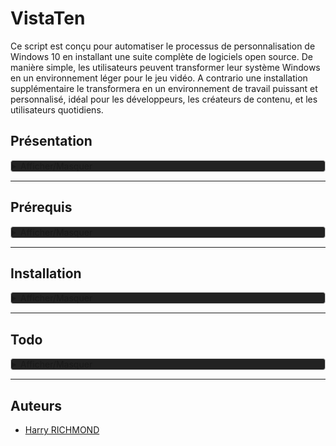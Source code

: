 
# VistaTen

Ce script est conçu pour automatiser le processus de personnalisation de Windows 10 en installant une suite complète de logiciels open source. De manière simple, les utilisateurs peuvent transformer leur système Windows en un environnement léger pour le jeu vidéo.
A contrario une installation supplémentaire le transformera en un environnement de travail puissant et personnalisé, idéal pour les développeurs, les créateurs de contenu, et les utilisateurs quotidiens.

## Présentation

<details style="background-color: #222222; border: 1px solid #ccc; border-radius: 4px;">
<summary>Afficher/Masquer</summary>

### Fonctionnalités

- **Installation Semi-Automatique** : Déployez votre environnement personnalisé avec le minimum d'intervention manuelle.
- **Suite Complète** : Le script inclut une suite minimale, idéal pour les joueurs de jeux-vidéos.
- **Suite Complète** : Le script inclut des logiciels pour le développement, la bureautique, le multimédia, et plus encore.
- **Open Source** : Tous (ou prou) les logiciels installés sont open source, garantissant transparence et respect de la vie privée.
- **Thème Préconfiguré** : Profitez d'un thème sobre et fonctionnel, conçu pour une expérience utilisateur optimale.

### Liste de logiciels

Une liste non exhaustive des logiciels inclus dans ce script :

- **Développement**: Codium, Git
- **Bureautique**: LibreOffice, Thunderbird
- **Multimédia**: GIMP, Kodi
- **Internet**: Floorp, FileZilla
- ...et beaucoup d'autres !

### Contributions

Les contributions sont les bienvenues ! Si vous avez des suggestions ou des améliorations, n'hésitez pas à soumettre une pull request ou à ouvrir une issue.

### License

Distribué sous la licence GPLv3. Voir `LICENSE` pour plus d'informations.
</details>

___

## Prérequis



<details style="background-color: #222222; border: 1px solid #ccc; border-radius: 4px;">
<summary>Afficher/Masquer</summary>

### Installer Windows 11

Vous avez besoin d'une installation fraîche de Windows 11 (à installer avant linux si vous voulez un dual boot).
Personnellement j'utilise Windows 11 Professionnel.

**N'INSTALLEZ PAS UNE VERSION N DE WINDOWS SI VOUS VOULEZ AVOIR LES CODECS PROPRIÉTAIRES, CAR SANS CES DERNIERS VOUS NE POURREZ LIRE LES VIDÉOS DANS LE NAVIGATEUR ETC**


#### Téléchargement

Télchargez l'iso depuis [le site de AtlasOS](https://docs.atlasos.net/getting-started/installation/#1-download-an-iso)
Choisir "Download Windows 11 24h2" et choisir la langue puis cliquez sur "submit"

Une fois téléchargé, mettre l'iso sur votre clef de ventoy et boot sur celle ci pour installer windows.

POUR MACHINE VIRTUELLE VIRTUALBOX
<details style="background-color: #222222; border: 1px solid #ccc; border-radius: 4px;">
<summary>Afficher/Masquer</summary>
Pensez à cocher `skip unatendeted`
</details>


une fois arrivé de connexion WIFI, **ne vous connectez pas sinon votre ordi sera lié automatiquement à un compte microsoft** pour des raisons de vie privée, je vous recommande de faire un compte local en bypassant l'obligation d'être connécté à internet pour installer window.  
Ouvrez un terminal avec `SHIFT + F10`, puis faites la commande suivante :

```powershell
oobe\BypassNRO
```

Juste après la dernière commande, il va relancer ce coup-ci vous pourrez passer outre la connexion.

Si ça marche pas, recommencez en coupant internet manuellement avec

```powershell
ipconfig /release
```

Et poursuivez l'installation de Windows.

### Drivers

Voilà, windows est bien installé, vous pouvez vous connecter au wifi ou au réseau, votre compte est bien en local.  

Attention à bien noter les étapes en notant quel matériel et quel driver vous installez, très utile en cas de soucis de driver

Sur la page `https://www.touslesdrivers.com/index.php?v_page=29`
Cliquez pour télécharger `Drivers_3.0.4.exe`
`Lancez Mes_Drivers_3.0.4.exe` et faites les installations de drivers
Installer et installer tous les drivers.

Faites les maj de windows update et de Microsoft Store

Ensuite, il faut valider avec `Win + X` puis `A`, tapez ensuite dans la fenêtre :

```powershell
irm https://get.activated.win | iex
```

Choisissez l'option `1`.
Si besoin allez dans `2` pour installer microsoft office.

POUR MACHINE VIRTUELLE VIRTUALBOX
<details style="background-color: #222222; border: 1px solid #ccc; border-radius: 4px;">
<summary>Afficher/Masquer</summary>
Une fois installé, allez sur `Aide A propos de virtualbox` pour voir la version, chez moi c'est `virtualbox 7.0.16`.

Donc en après avoir cherché [ici](https://download.virtualbox.org/virtualbox/), j'ai bien un `VBoxGuestAdditions_7.0.16.iso` dans `7.0.16`
Donc le lien est [https://download.virtualbox.org/virtualbox/7.0.16/VBoxGuestAdditions_7.0.16.iso](https://download.virtualbox.org/virtualbox/7.0.16/VBoxGuestAdditions_7.0.16.iso)

Le monter via "Prefiphérique/lecteurs optiques/choose a disk vile" et pointer "VBoxGuestAdditions_7.0.16.iso"

Faire l'installation, reboot, et on peut ejecter le cd après

Dans virtualbox, dans configuration/Général/avancé, activer bidirectionnel pour "presse papier partagé et pour "glisser dépooser"
</details>


### Installer AtlasOS

LA DOC :
https://docs.atlasos.net/getting-started/installation/

En gros c'est bon, vous pouvez aller sur [atlasos.net](https://atlasos.net/)


Cliquez sur `Get Started Now` et choisissez `I'm Following the guide, show me the downloads` en bas.  
Cliquer sur `ATLAS Playbook` pour le DL.  
Cliquer sur `AME Wizard` pour le DL

Aller dans les parametres de windows, puis "Windows Update", rechercher les màj, et les faire toute, y compris facultatices, jusqu'à ce qu'il n'y en ai plus du tout.  
Ouvrir le microsoft store pour tout Màj (dans le bouton latéral "telechargements").  
Penser à reboot et çà reverfier les màj de microsoft update et de microsoft store.  
Vérifiez une dernière fois que toutes les maj de windows sont faites.


Ensuite ouvrir `AME Wizard Beta.exe` depuis `AME Wizard Beta`.
Dans le repertoire `AtlasPlaybook_v0.4.1` glissez `AtlasPlaybook_v*.*.*.apbx` dans la fenetre de l'app `AME WIZARD`, puis suivez les instructions.

Poursuivez l'installation, choisissez waterfox comme navigateur. A la fin il va reboot de lui même.

### Dernier néttoyage de Windows

Au reboot, Atlas sera installé. Mais on va poursuivre un peu plus.

Ensuite faire :  
```powershell
& ([scriptblock]::Create((irm "https://debloat.raphi.re/")))
```

Choisissez l'option 1.

Ensuite il faut utiliser `O&O ShutUp10++` depuis [leur site](https://www.oo-software.com/en/shutup10).
Ensuite lancez le et dans `Actions` choisissez `Appliquer tous les paramètres recommendés` (il vous faudra le refaire à chaque màj de windows)  
Fermez `O&O ShutUp10++` et acceptez de redémarrer quand il vous le propose.
</details>

___

## Installation


<details style="background-color: #222222; border: 1px solid #ccc; border-radius: 4px;">
<summary>Afficher/Masquer</summary>

Téléchargez [la dernière version de VistaTen](https://github.com/RogerBytes/VistaTen/releases/latest).  
Décompressez l'archive.

### 1. Utilitaires  basiques

copiez `Outils` dans `C:\Program Files`  
Créez 4 dossier de téléchargement dans le dossier `Téléchargements` :  
- Téléchargements navigateur
- Téléchargements JD
- Téléchargements torrent
- Téléchargements ferdium

Dans `Installeurs` installez `nexus dock`, copiez `wsbackup.wbk` dans `C:\Users\Public\Documents\Winstep\Backup`  
et importez les réglages dans l' avant dernière fenêtre d'options (`CTRL` + `clic droit` et `Préférences`) avec le bouton `Restaurer` (il sera caché pour l'instant, c'est normal).  
Décompressez `FoxitPDFReader20232_L10N_Setup_Prom.7z.001` avec `nanazip` et installez `JDownloaderSetup.exe`, `FoxitPDFReader20232_L10N_Setup_Prom.exe` et `pCloud_Windows_3.11.17_x64.exe` 

Dans jdownloader faire l'importation des options : dans `Fichier` choisissez `Export/Import` et `Importez les paramètres` et choisissez `JD2-Dark-Theme.jd2backup`, pensez à corriger le chemin de téléchargements.

**En passant, ne déplacez le dossier utilisateur sur une autre partition, j'ai déjà voulu le faire dans l'espoir de fusionner mes dossier user entre mon système linux et mon système windows, ça va détruire tous les liens logiques de windows en rendre inutilisable de nombreuses applications**


### 2. Chocolatey

Infos depuis [cette page](https://chocolatey.org/install#individual)

`WIN+X` puis `A`, ça ouvre le PowerShell

On vérifie si  `Get-ExecutionPolicy` retourne "Unrestricted" sinon utiliser la commande `Set-ExecutionPolicy AllSigned` ou `Set-ExecutionPolicy Bypass -Scope Process`

Ensuite lancer l'installation avec :
```powershell
Set-ExecutionPolicy Bypass -Scope Process -Force; [System.Net.ServicePointManager]::SecurityProtocol = [System.Net.ServicePointManager]::SecurityProtocol -bor 3072; iex ((New-Object System.Net.WebClient).DownloadString('https://community.chocolatey.org/install.ps1'))
```

Lancez `install executer en tant qu'administrateur.bat` via `clic droit` et `executer en mode administrateur`


### 3. Winget



Dans le powershell en administrateur (`WIN` + `X` puis `A`), importez les pré réglages avec

```powershell
winget import -i "C:\Program Files\Outils\winget.json" --accept-package-agreements --accept-source-agreements
winget install --id 9WZDNCRDR0C2  --accept-package-agreements --accept-source-agreements
```

Le faire au moins 2x de suite pour être sûr d'avoir tout récupéré, en ce moment se relance seulement portmaster.

Facultatif, si vous voulez exporter votre propre liste d'app :

```powershell
winget export "C:\Program Files\Outils\winget.json"
```

(information) Commande pour lister les dépôts dans le terminal :

```batch
winget search | sort
```

#### Open Shell

Ouvrir open shell (il suffit de cliquer sur le menu de windows pour qu'il apparaisse), aller dans ses paramètres, activer `show all settings` et aller dans l'onglet `Main Menu`, dans la partie (la première) `All Programs style` cocher `Open Automatically`

Puis ok, fermer, allez dans
`C:\Program Files\Open-Shell\`

et supprimer 
ClassicExplorer64.dll
ClassicExplorer32.dll

Et lancez imageGlass depuis le menu et faite les confirmations du premier démarrage, mettez le par défaut quand demandé.

### 4. Lecteur PDF

Pour Foxit reader ouvrez-le, avec la commande

```batch
"C:\Program Files (x86)\Foxit Software\Foxit PDF Reader\FoxitPDFReader.exe"
Choisir "set as default pdf reader"
```

Aller dans "File/Preferences"
"Language" et cochez "Use system local language" puis "OK" et "Restart Now"
Aller dans Fichiers/Préférences
Dans "Accessibilité
Cocher "Remplacer les couleurs du document"
Cocher "Couleur personnalisé"
Mettre arrière-plan de page en noir
Mettre texte du document en blanc
Aller dans l'onglet "Général"
Tout en bas tout décocher dans l'encadré "Démarrage de l'application"
Cocher "Désactiver toutes les fonctionnalités qui exigent une connexion à internet"
Cliquer sur "OK" et quitter
Allez en haut à gauche, Fichier, Apparence, et choisir "sombre"

### 5. Cmder

Ouvrez Cmder, allez dans les options avec 'Win+Alt+P"

Allez dans "General>Confirm" et décochez le dernier de la liste (dans "miscellaneous") :
"Show '...brought ConEmu OnTop. Revert' confirmation box"

Cliquez sur "Save settings"

Redémmarez

après reboot faire une màj avec

```batch
clink update
```

Win+Alt+P et aller dans "General/Confirm"
et décochez en bas "Show`...brought ConEmu OnTop. Revert ?` confirmation box.

Ensuite
dans "General" aller à "Choose your startup task" et mettez
{PowerShell::PowerShell as Admin}

### 6. Icônes et souris

Allez dans
`C:\Program Files\Outils\icones\Souris theme la capitaine`
'Clic droit' sur "install.inf" et "Installer"
Ensuite clic droit sur le bureau et choisissez "personnaliser", puis dans "Thèmes" et
cliquez sur "Curseur de la souris"
Pointez le fichier "install.inf" se trouvant dans le dossier "souris"
Dans l'onglet "Pointeurs" choisissez dans "Modèles" le thème "Capitaine Cursors"
Dans l'onglet "Options du pointeur" décochez "Améliorer la précision du pointeur"
Profitez en pour régler la vitesse de votre souris si besoin (800 dps est bien en passant
si vous avez un logiciel tier)
Cliquez sur "Appliquer" et "OK"

`C:\Program Files\Outils\icones\7tsp GUI v0.6(2019).exe`
Cliquez sur "ajouter un pack" et dans
C:\Program Files\Outils\icones
Choisissez "7TSP Kora"
Ensuite cliquez sur "Démarrage" en bas à droite.
L'ordi redémmarre avec les nouvelles icones.

### 7. Menu démarrer

Et faites un backup de menu démarrer start menu

`C:\ProgramData\Microsoft\Windows\Start Menu`

`%USERPROFILE%\AppData\Roaming\Microsoft\Windows\Start Menu`
dans
`C:\Program Files\Outils\Backup Menu demarrer`

Ensuite pouvez nettoyer la liste des applications sans craintes dans les deux dossiers.

### 8. Fix pour regroupement auto de l'explorateur de fichiers

Téléchez ce [logiciel](https://lesferch.github.io/WinSetView/

Lancer "WinSetView-Setup.exe" et faire l'installation

Lance-le.

Il suffit de regarder la 1er partie "Global"
Le mettre sur "Détails", le par groupe est sur (Aucun), il suffit de cliquer sur le bouton "Soumettre", ça va régler la vue pour l'explorateur

Ca évite, dans l'explorateur, de faire à chaque dossier : 'clic droit'/Regrouper par/Aucun


### 9. Plugin son

déplacer ear trumpet aussi
Dans la barre du haut allez dans le sous menu masqué et remplacer l'icone du son par celle de ear trumpet


### 10. Derniers réglages du menu OpenShell




ENSUITE installer StartIsBack avec la commande

```powershell
winget install StartIsBack.StartAllBack --scope machine
```


Les options de StartAllBlack s'ouvrent (sinon les ouvrir depuis
C:\Program Files\StartAllBack et StartAllBackCfg.exe )

allez dans l'onglet "Démarrer" et décochez (tout en haut la 1ere options) "Utiliser le menu démarrer classique amélioré"

Faites les réglages de barre, à ajouter dans les modif dureadme VERFIER CE QUI SUIT ----> -> ->
Dans startallback  
démarrer -> cocher tout sauf "Ouvrir le menu de recherche Windows pour voir plus détails"  
Barre des tâches -> Taille des icone "S" Marge des icone "S", Emplacement de la barre des tâches à l'écran" : Haut, et "Centrer les icones de programmes" (séparé du bouton de démarrage)  
Icones de la barre des tâches -> Dans activer ou descativer des icones systeme activer tout sauf la loupe, clavier tactile et le stylet;  
	tout activer sauf "Panneau de détails dans la zone inférieure" et "Appliquer la couleur d'accentuation système sur tous les éléments", et mettre "XL" pour la marge des icones  
Explorateur -> tout activer sauf "Panneau de détails dans la zone inférieure" et "Appliquer la couleur d'accentuation système sur tous les éléments", choisir barre de commande de windows 7  

Sinon pour améliorer l'explorateur dans le dossier atlas c'est dans `4. iNTRERFACE TWEAKS/Start Menu/` et lancer "ExplorerPatcher" pour l'installer  
ET AUSSI LE TAKE OWNERSHIPT DANS "4. iNTRERFACE TWEAKS/CONTEXT MENU/`"


</details>

___________________________________________________________________________

## Todo

<details style="background-color: #222222; border: 1px solid #ccc; border-radius: 4px;">
<summary>Afficher/Masquer</summary>

1. Faire un script de customisation pour une nouvelle session
2. Faire un script pour rétablir les customisations de thème après une upgrade hasardeuse
3. Corriger le lien des MDP de Vivaldi, et ajouter les options corrigées de ~/.config/vivaldi à l'archive
4. Supprimer du .hidden le dossier Games
5. Refaire le lisez-moi
6. Faire la liste de toutes les applications
7. Faire une application simple pour changer sa version de Java
8. Faire un dossier ToDO pour simplifier la gestion projet

</details>

___________________________________________________________________________

## Auteurs

- [Harry RICHMOND](https://github.com/RogerBytes)
